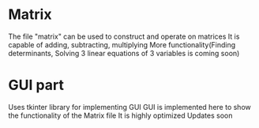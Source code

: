 # Matrix
The file "matrix" can be used to construct and operate on matrices
It is capable of adding, subtracting, multiplying 
More functionality(Finding determinants, Solving 3 linear equations of 3 variables is coming soon)

# GUI part 
Uses tkinter library for implementing GUI
GUI is implemented here to show the functionality of the Matrix file
It is highly optimized 
Updates soon
